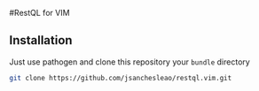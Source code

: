 #RestQL for VIM

## Installation
Just use pathogen and clone this repository your `bundle` directory

```bash
git clone https://github.com/jsanchesleao/restql.vim.git
```
